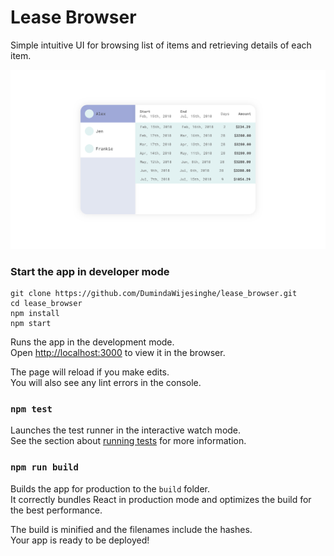 # Lease Browser
Simple intuitive UI for browsing list of items and retrieving details of each item.

![](https://github.com/DumindaWijesinghe/lease_browser/blob/master/src/images/screen1.png)

### Start the app in developer mode

```
git clone https://github.com/DumindaWijesinghe/lease_browser.git
cd lease_browser
npm install
npm start
```
Runs the app in the development mode.<br>
Open [http://localhost:3000](http://localhost:3000) to view it in the browser.

The page will reload if you make edits.<br>
You will also see any lint errors in the console.

### `npm test`

Launches the test runner in the interactive watch mode.<br>
See the section about [running tests](https://facebook.github.io/create-react-app/docs/running-tests) for more information.

### `npm run build`

Builds the app for production to the `build` folder.<br>
It correctly bundles React in production mode and optimizes the build for the best performance.

The build is minified and the filenames include the hashes.<br>
Your app is ready to be deployed!
